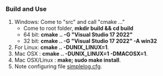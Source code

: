 ### Build and Use
1. Windows: Come to "src" and call "cmake ..."
	- Come to root folder, **mkdir build && cd build**
	- 64 bit: **cmake .. -G "Visual Studio 17 2022"**
	- 32 bit: **cmake .. -G "Visual Studio 17 2022" -A win32**
2. For Linux: **cmake .. -DUNIX_LINUX=1**.
3. Mac OSX : **cmake .. -DUNIX_LINUX=1 -DMACOSX=1**.
4. Mac OSX/Linux : **make; sudo make install**.
5. Note configuring file [simplelog.cfg](https://github.com/thuanalg/libserialmodule/blob/main/src/simplelog.cfg).
